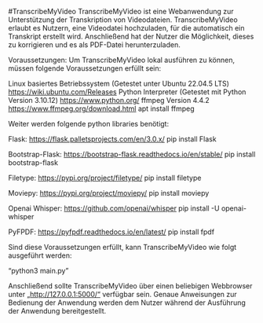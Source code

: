 #TranscribeMyVideo
TranscribeMyVideo ist eine Webanwendung zur Unterstützung der Transkription von Videodateien. TranscribeMyVideo erlaubt es Nutzern, eine Videodatei hochzuladen, für die automatisch ein Transkript erstellt wird. Anschließend hat der Nutzer die Möglichkeit, dieses zu korrigieren und es als PDF-Datei herunterzuladen.

Voraussetzungen: 
Um TranscribeMyVideo lokal ausführen zu können, müssen folgende Voraussetzungen erfüllt sein:

Linux basiertes Betriebssystem (Getestet unter Ubuntu 22.04.5 LTS) https://wiki.ubuntu.com/Releases
Python Interpreter (Getestet mit Python Version 3.10.12)
https://www.python.org/
ffmpeg Version 4.4.2
https://www.ffmpeg.org/download.html
apt install ffmpeg 

Weiter werden folgende python libraries benötigt: 

Flask: https://flask.palletsprojects.com/en/3.0.x/
pip install Flask

Bootstrap-Flask: https://bootstrap-flask.readthedocs.io/en/stable/
pip install bootstrap-flask

Filetype: https://pypi.org/project/filetype/
pip install filetype

Moviepy: https://pypi.org/project/moviepy/
pip install moviepy

Openai Whisper: https://github.com/openai/whisper
pip install -U openai-whisper

PyFPDF: https://pyfpdf.readthedocs.io/en/latest/
pip install fpdf

Sind diese Voraussetzungen erfüllt, kann TranscribeMyVideo wie folgt ausgeführt werden:

“python3 <Pfad zum Anwendungsverzeichnis>main.py”

Anschließend sollte TranscribeMyVideo über einen beliebigen Webbrowser unter „http://127.0.0.1:5000/“ verfügbar sein. Genaue Anweisungen zur Bedienung der Anwendung werden dem Nutzer während der Ausführung der Anwendung bereitgestellt.
